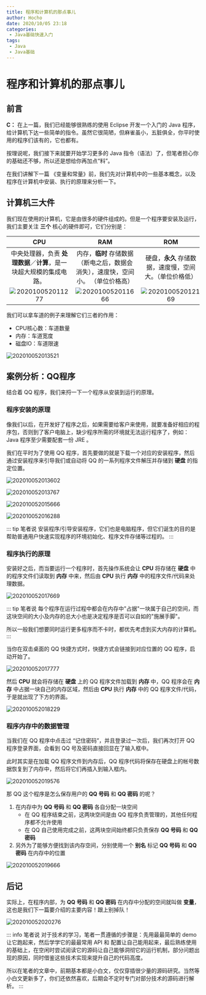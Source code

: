 ```yaml
---
title: 程序和计算机的那点事儿
author: Hocho
date: 2020/10/05 23:18
categories:
 - Java基础快速入门
tags:
 - Java
 - Java基础
---
```


# 程序和计算机的那点事儿

## 前言

**C：** 在上一篇，我们已经能够很熟练的使用 Eclipse 开发一个入门的 Java 程序，给计算机下达一些简单的指令。虽然它很简陋，但麻雀虽小，五脏俱全，你平时使用的程序们该有的，它也都有。

按理说呢，我们接下来就要开始学习更多的 Java 指令（语法）了，但笔者担心你的基础还不够，所以还是想给你再加点“料”。

在我们讲解下一篇 《变量和常量》前，我们先对计算机中的一些基本概念，以及程序在计算机中安装、执行的原理来分析一下。

<!-- more -->

## 计算机三大件

我们现在使用的计算机，它是由很多的硬件组成的。但是一个程序要安装及运行，我们主要关注 **三个** 核心的硬件即可，它们分别是：

|                             CPU                              |                             RAM                              |                             ROM                              |
| :----------------------------------------------------------: | :----------------------------------------------------------: | :----------------------------------------------------------: |
| 中央处理器，负责 **处理数据**／**计算**，是一块超大规模的集成电路。 | 内存，**临时** 存储数据（断电之后，数据会消失），速度快，空间小。  （单位价格高） |   硬盘，**永久** 存储数据，速度慢，空间大。（单位价格低）    |
| ![202010052011277](../../../public/img/2020/10/05/202010052011277.jpeg) | ![202010052011666](../../../public/img/2020/10/05/202010052011666.png) | ![202010052012169](../../../public/img/2020/10/05/202010052012169.jpeg) |

我们可以拿车道的例子来理解它们三者的作用：

- CPU核心数：车道数量   
- 内存：车道宽度     
- 磁盘IO：车道限速

![202010052013521](../../../public/img/2020/10/05/202010052013521.png)

## 案例分析：QQ程序

结合着 QQ 程序，我们来捋一下一个程序从安装到运行的原理。

### 程序安装的原理

像我们以后，在开发好了程序之后，如果需要给客户来使用，就要准备好相应的程序包，否则到了客户电脑上，缺少程序所需的环境就无法运行程序了，例如：Java 程序至少需要配套一份 JRE 。

我们在平时为了使用 QQ 程序，首先要做的就是下载一个对应的安装程序，然后通过安装程序来引导我们或自动将 QQ 的一系列程序文件解压并存储到 **硬盘** 的指定位置。

![202010052013602](../../../public/img/2020/10/05/202010052013602.png)

![202010052013767](../../../public/img/2020/10/05/202010052013767.png)

![202010052015666](../../../public/img/2020/10/05/202010052015666.png)

![202010052016288](../../../public/img/2020/10/05/202010052016288.png)

::: tip 笔者说
安装程序/引导安装程序，它们也是电脑程序，但它们诞生的目的是帮助普通用户快速实现程序的环境初始化、程序文件存储等过程的。
:::

### 程序执行的原理

安装好之后，而当要运行一个程序时，首先操作系统会让 **CPU** 将存储在 **硬盘** 中的程序文件们读取到 **内存** 中来，然后由 **CPU** 执行 **内存** 中的程序文件/代码来处理数据。

![202010052017669](../../../public/img/2020/10/05/202010052017669.png)

::: tip 笔者说
每个程序在运行过程中都会在内存中"占据"一块属于自己的空间，而这块空间的大小及内存的总大小也是决定程序是否可以自如的"施展手脚"。  

所以一般我们想要同时运行更多程序而不卡时，都优先考虑到买大内存的计算机。
:::

当你在双击桌面的 QQ 快捷方式时，快捷方式会链接到对应位置的 QQ 程序，启动开始了。

![202010052017777](../../../public/img/2020/10/05/202010052017777.png)

然后 **CPU** 就会将存储在 **硬盘** 上的 QQ 程序文件加载到 **内存** 中，QQ 程序会在 **内存** 中占据一块自己的内存区域，然后由 **CPU** 执行 **内存** 中的 QQ 程序文件/代码，于是就出现了下方的界面。

![202010052018229](../../../public/img/2020/10/05/202010052018229.png)

### 程序内存中的数据管理

当我们在 QQ 程序中点击过 “记住密码”，并且登录过一次后，我们再次打开 QQ 程序登录界面，会看到 QQ 号及密码直接回显在了输入框中。

此时其实是在加载 QQ 程序文件到内存后，QQ 程序代码将保存在硬盘上的帐号数据恢复到了内存中，然后将它们再插入到输入框内。

![202010052019576](../../../public/img/2020/10/05/202010052019576.png)

那 QQ 这个程序是怎么保存用户的 **QQ 号码** 和 **QQ 密码** 的呢？

1. 在内存中为 **QQ 号码** 和 **QQ 密码** 各自分配一块空间
   * 在 QQ 程序结束之前，这两块空间是由 QQ 程序负责管理的，其他任何程序都不允许使用
   * 在 QQ 自己使用完成之前，这两块空间始终都只负责保存 **QQ 号码** 和 **QQ 密码**
2. 另外为了能够方便找到该内存空间，分别使用一个 **别名** 标记 **QQ 号码** 和 **QQ 密码** 在内存中的位置

![202010052019666](../../../public/img/2020/10/05/202010052019666.png)

## 后记

实际上，在程序内部，为 **QQ 号码** 和 **QQ 密码** 在内存中分配的空间就叫做 **变量**，这也是我们下一篇要介绍的主要内容！跟上别掉队！

![202010052020276](../../../public/img/2020/10/05/202010052020276.jpeg)

::: info 笔者说
对于技术的学习，笔者一贯遵循的步骤是：先用最最简单的 demo 让它跑起来，然后学学它的最最常用 API 和 配置让自己能用起来，最后熟练使用的基础上，在空闲时尝试阅读它的源码让自己能够洞彻它的运行机制，部分问题出现的原因，同时借鉴这些技术实现来提升自己的代码高度。

所以在笔者的文章中，前期基本都是小白文，仅仅穿插很少量的源码研究。当然等小白文更新多了，你们还依然喜欢，后期会不定时专门对部分技术的源码进行解析。
:::